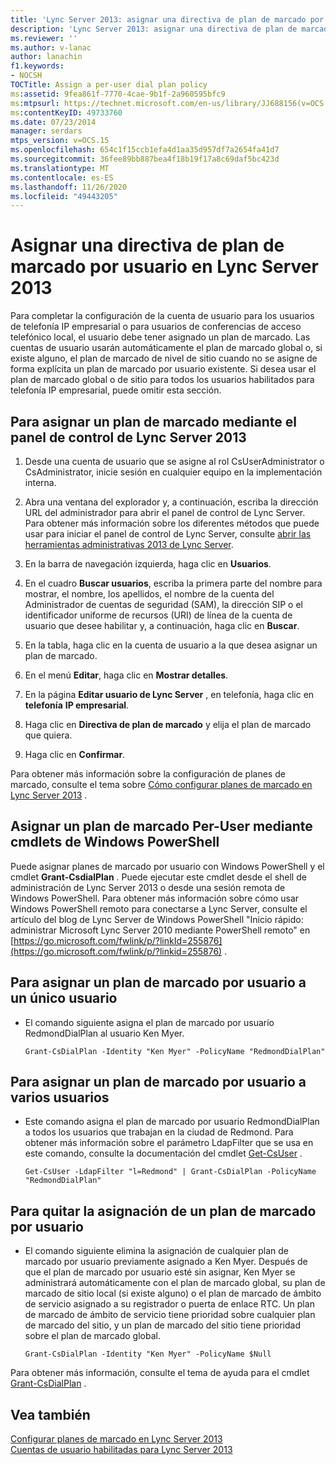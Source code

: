 ```yaml
---
title: 'Lync Server 2013: asignar una directiva de plan de marcado por usuario'
description: 'Lync Server 2013: asignar una directiva de plan de marcado para cada usuario.'
ms.reviewer: ''
ms.author: v-lanac
author: lanachin
f1.keywords:
- NOCSH
TOCTitle: Assign a per-user dial plan policy
ms:assetid: 9fea861f-7770-4cae-9b1f-2a960595bfc9
ms:mtpsurl: https://technet.microsoft.com/en-us/library/JJ688156(v=OCS.15)
ms:contentKeyID: 49733760
ms.date: 07/23/2014
manager: serdars
mtps_version: v=OCS.15
ms.openlocfilehash: 654c1f15ccb1efa4d1aa35d957df7a2654fa41d7
ms.sourcegitcommit: 36fee89bb887bea4f18b19f17a8c69daf5bc423d
ms.translationtype: MT
ms.contentlocale: es-ES
ms.lasthandoff: 11/26/2020
ms.locfileid: "49443205"
---
```

# <a name="assign-a-per-user-dial-plan-policy-in-lync-server-2013"></a>Asignar una directiva de plan de marcado por usuario en Lync Server 2013

 


Para completar la configuración de la cuenta de usuario para los usuarios de telefonía IP empresarial o para usuarios de conferencias de acceso telefónico local, el usuario debe tener asignado un plan de marcado. Las cuentas de usuario usarán automáticamente el plan de marcado global o, si existe alguno, el plan de marcado de nivel de sitio cuando no se asigne de forma explícita un plan de marcado por usuario existente. Si desea usar el plan de marcado global o de sitio para todos los usuarios habilitados para telefonía IP empresarial, puede omitir esta sección.

## <a name="to-assign-a-dial-plan-by-using-the-lync-server-2013-control-panel"></a>Para asignar un plan de marcado mediante el panel de control de Lync Server 2013

1.  Desde una cuenta de usuario que se asigne al rol CsUserAdministrator o CsAdministrator, inicie sesión en cualquier equipo en la implementación interna.

2.  Abra una ventana del explorador y, a continuación, escriba la dirección URL del administrador para abrir el panel de control de Lync Server. Para obtener más información sobre los diferentes métodos que puede usar para iniciar el panel de control de Lync Server, consulte [abrir las herramientas administrativas 2013 de Lync Server](lync-server-2013-open-lync-server-administrative-tools.md).

3.  En la barra de navegación izquierda, haga clic en **Usuarios**.

4.  En el cuadro **Buscar usuarios**, escriba la primera parte del nombre para mostrar, el nombre, los apellidos, el nombre de la cuenta del Administrador de cuentas de seguridad (SAM), la dirección SIP o el identificador uniforme de recursos (URI) de línea de la cuenta de usuario que desee habilitar y, a continuación, haga clic en **Buscar**.

5.  En la tabla, haga clic en la cuenta de usuario a la que desea asignar un plan de marcado.

6.  En el menú **Editar**, haga clic en **Mostrar detalles**.

7.  En la página **Editar usuario de Lync Server** , en telefonía, haga clic en **telefonía** **IP empresarial**.

8.  Haga clic en **Directiva de plan de marcado** y elija el plan de marcado que quiera.

9.  Haga clic en **Confirmar**.

Para obtener más información sobre la configuración de planes de marcado, consulte el tema sobre [Cómo configurar planes de marcado en Lync Server 2013](lync-server-2013-configuring-dial-plans.md) .

## <a name="assign-a-per-user-dial-plan-by-using-windows-powershell-cmdlets"></a>Asignar un plan de marcado Per-User mediante cmdlets de Windows PowerShell

Puede asignar planes de marcado por usuario con Windows PowerShell y el cmdlet **Grant-CsdialPlan** . Puede ejecutar este cmdlet desde el shell de administración de Lync Server 2013 o desde una sesión remota de Windows PowerShell. Para obtener más información sobre cómo usar Windows PowerShell remoto para conectarse a Lync Server, consulte el artículo del blog de Lync Server de Windows PowerShell "Inicio rápido: administrar Microsoft Lync Server 2010 mediante PowerShell remoto" en [https://go.microsoft.com/fwlink/p/?linkId=255876](https://go.microsoft.com/fwlink/p/?linkid=255876) .

## <a name="to-assign-a-per-user-dial-plan-to-a-single-user"></a>Para asignar un plan de marcado por usuario a un único usuario

  - El comando siguiente asigna el plan de marcado por usuario RedmondDialPlan al usuario Ken Myer.
    
        Grant-CsDialPlan -Identity "Ken Myer" -PolicyName "RedmondDialPlan"

## <a name="to-assign-a-per-user-dial-plan-to-multiple-users"></a>Para asignar un plan de marcado por usuario a varios usuarios

  - Este comando asigna el plan de marcado por usuario RedmondDialPlan a todos los usuarios que trabajan en la ciudad de Redmond. Para obtener más información sobre el parámetro LdapFilter que se usa en este comando, consulte la documentación del cmdlet [Get-CsUser](https://technet.microsoft.com/library/gg398125\(v=ocs.15\)) .
    
        Get-CsUser -LdapFilter "l=Redmond" | Grant-CsDialPlan -PolicyName "RedmondDialPlan"

## <a name="to-unassign-a-per-user-dial-plan"></a>Para quitar la asignación de un plan de marcado por usuario

  - El comando siguiente elimina la asignación de cualquier plan de marcado por usuario previamente asignado a Ken Myer. Después de que el plan de marcado por usuario esté sin asignar, Ken Myer se administrará automáticamente con el plan de marcado global, su plan de marcado de sitio local (si existe alguno) o el plan de marcado de ámbito de servicio asignado a su registrador o puerta de enlace RTC. Un plan de marcado de ámbito de servicio tiene prioridad sobre cualquier plan de marcado del sitio, y un plan de marcado del sitio tiene prioridad sobre el plan de marcado global.
    
        Grant-CsDialPlan -Identity "Ken Myer" -PolicyName $Null

Para obtener más información, consulte el tema de ayuda para el cmdlet [Grant-CsDialPlan](https://technet.microsoft.com/library/gg398547\(v=ocs.15\)) .

## <a name="see-also"></a>Vea también


[Configurar planes de marcado en Lync Server 2013](lync-server-2013-configuring-dial-plans.md)  
[Cuentas de usuario habilitadas para Lync Server 2013](lync-server-2013-user-accounts-enabled-for-lync-server.md)


